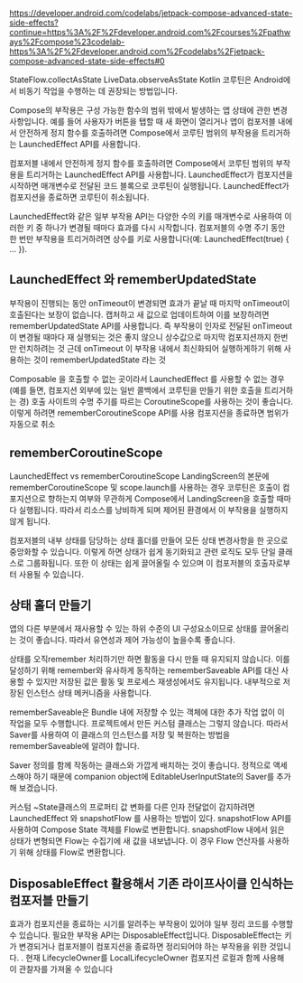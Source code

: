 https://developer.android.com/codelabs/jetpack-compose-advanced-state-side-effects?continue=https%3A%2F%2Fdeveloper.android.com%2Fcourses%2Fpathways%2Fcompose%23codelab-https%3A%2F%2Fdeveloper.android.com%2Fcodelabs%2Fjetpack-compose-advanced-state-side-effects#0



StateFlow.collectAsState
LiveData.observeAsState
Kotlin 코루틴은 Android에서 비동기 작업을 수행하는 데 권장되는 방법입니다.

Compose의 부작용은 구성 가능한 함수의 범위 밖에서 발생하는 앱 상태에 관한 변경사항입니다. 
예를 들어 사용자가 버튼을 탭할 때 새 화면이 열리거나 앱이 컴포저블 내에서 안전하게 정지 함수를 호출하려면 Compose에서 코루틴 범위의 부작용을 트리거하는 LaunchedEffect API를 사용합니다.

컴포저블 내에서 안전하게 정지 함수를 호출하려면 Compose에서 코루틴 범위의 부작용을 트리거하는 LaunchedEffect API를 사용합니다.
LaunchedEffect가 컴포지션을 시작하면 매개변수로 전달된 코드 블록으로 코루틴이 실행됩니다. 
LaunchedEffect가 컴포지션을 종료하면 코루틴이 취소됩니다.

LaunchedEffect와 같은 일부 부작용 API는 다양한 수의 키를 매개변수로 사용하여 이러한 키 중 하나가 변경될 때마다 효과를 다시 시작합니다.
컴포저블의 수명 주기 동안 한 번만 부작용을 트리거하려면 상수를 키로 사용합니다(예: LaunchedEffect(true) { ... }).

## LaunchedEffect 와 rememberUpdatedState
부작용이 진행되는 동안 onTimeout이 변경되면 효과가 끝날 때 마지막 onTimeout이 호출된다는 보장이 없습니다. 캡처하고 새 값으로 업데이트하여 이를 보장하려면 rememberUpdatedState API를 사용합니다.
즉 부작용이 인자로 전달된 onTimeout 이 변경될 때마다 재 실행되는 것은 좋지 않으니 상수값으로 마지막 컴포지션까지 한번만 런치하려는 것
근데 onTimeout 이 부작용 내에서 최신화되어 실행하게하기 위해 사용하는 것이 rememberUpdatedState 라는 것

Composable 을 호출할 수 없는 곳이라서 LaunchedEffect 를 사용할 수 없는 경우
(예를 들면, 컴포지션 외부에 있는 일반 콜백에서 코루틴을 만들기 위한 호출을 트리거하는 경)
호출 사이트의 수명 주기를 따르는 CoroutineScope를 사용하는 것이 좋습니다. 
이렇게 하려면 rememberCoroutineScope API를 사용
컴포지션을 종료하면 범위가 자동으로 취소

## rememberCoroutineScope
LaunchedEffect vs rememberCoroutineScope
LandingScreen의 본문에 rememberCoroutineScope 및 scope.launch를 사용하는 경우 코루틴은 호출이 컴포지션으로 향하는지 여부와 무관하게 Compose에서 LandingScreen을 호출할 때마다 실행됩니다. 
따라서 리소스를 낭비하게 되며 제어된 환경에서 이 부작용을 실행하지 않게 됩니다.

컴포저블의 내부 상태를 담당하는 상태 홀더를 만들어 모든 상태 변경사항을 한 곳으로 중앙화할 수 있습니다. 
이렇게 하면 상태가 쉽게 동기화되고 관련 로직도 모두 단일 클래스로 그룹화됩니다. 
또한 이 상태는 쉽게 끌어올릴 수 있으며 이 컴포저블의 호출자로부터 사용될 수 있습니다.


## 상태 홀더 만들기
앱의 다른 부분에서 재사용할 수 있는 하위 수준의 UI 구성요소이므로 상태를 끌어올리는 것이 좋습니다. 
따라서 유연성과 제어 가능성이 높을수록 좋습니다.

상태를 오직remember 처리하기만 하면 활동을 다시 만들 때 유지되지 않습니다. 
이를 달성하기 위해 remember와 유사하게 동작하는 rememberSaveable API를 대신 사용할 수 있지만 저장된 값은 활동 및 프로세스 재생성에서도 유지됩니다. 
내부적으로 저장된 인스턴스 상태 메커니즘을 사용합니다.

rememberSaveable은 Bundle 내에 저장할 수 있는 객체에 대한 추가 작업 없이 이 작업을 모두 수행합니다.
프로젝트에서 만든 커스텀 클래스는 그렇지 않습니다.
따라서 Saver를 사용하여 이 클래스의 인스턴스를 저장 및 복원하는 방법을 rememberSaveable에 알려야 합니다.

Saver 정의를 함께 작동하는 클래스와 가깝게 배치하는 것이 좋습니다. 
정적으로 액세스해야 하기 때문에 companion object에 EditableUserInputState의 Saver를 추가해 보겠습니다.

커스텀 ~State클래스의 프로퍼티 값 변화를 다른 인자 전달없이 감지하려면 LaunchedEffect 와 snapshotFlow 를 사용하는 방법이 있다.
snapshotFlow API를 사용하여 Compose State<T> 객체를 Flow로 변환합니다. snapshotFlow 내에서 읽은 상태가 변형되면 Flow는 수집기에 새 값을 내보냅니다. 
이 경우 Flow 연산자를 사용하기 위해 상태를 Flow로 변환합니다.

## DisposableEffect 활용해서 기존 라이프사이클 인식하는 컴포저블 만들기
효과가 컴포지션을 종료하는 시기를 알려주는 부작용이 있어야 일부 정리 코드를 수행할 수 있습니다.
필요한 부작용 API는 DisposableEffect입니다.
DisposableEffect는 키가 변경되거나 컴포저블이 컴포지션을 종료하면 정리되어야 하는 부작용을 위한 것입니다.
. 현재 LifecycleOwner를 LocalLifecycleOwner 컴포지션 로컬과 함께 사용해 이 관찰자를 가져올 수 있습니다
